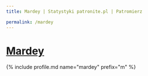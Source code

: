 ```yaml
---
title: Mardey | Statystyki patronite.pl | Patromierz

permalink: /mardey
---
```


# [Mardey](https://patronite.pl/mardey)

{% include profile.md name="mardey" prefix="m" %}
